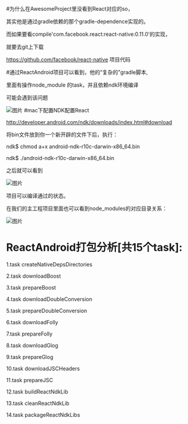 #为什么在AwesomeProject里没看到React对应的so，

其实他是通过gradle依赖的那个gradle-dependence实现的。

而如果要看compile'com.facebook.react:react-native:0.11.0'的实现，

就要去git上下载

https://github.com/facebook/react-native 项目代码



#通过ReactAndroid项目可以看到，他的“复杂的”gradle脚本,

里面有操作node_module 的task，并且依赖ndk环境编译

可能会遇到该问题

![图片](https://github.com/yipengmu/react-native-android-lession/blob/master/pics/1.jpeg?raw=true)
#mac下配置NDK配置React

http://developer.android.com/ndk/downloads/index.html#download

将bin文件放到你一个新开辟的文件下后，执行：

ndk$ chmod a+x android-ndk-r10c-darwin-x86_64.bin 

ndk$ ./android-ndk-r10c-darwin-x86_64.bin

之后就可以看到

![图片](https://github.com/yipengmu/react-native-android-lession/blob/master/pics/2.jpeg?raw=true)

项目可以编译通过的状态。


在我们的主工程项目里面也可以看到node_modules的对应目录关系：


![图片](https://github.com/yipengmu/react-native-android-lession/blob/master/pics/3.jpeg?raw=true)

# ReactAndroid打包分析[共15个task]:

1.task createNativeDepsDirectories 

2.task downloadBoost

3.task prepareBoost

4.task downloadDoubleConversion

5.task prepareDoubleConversion

6.task downloadFolly

7.task prepareFolly

8.task downloadGlog

9.task prepareGlog

10.task downloadJSCHeaders

11.task prepareJSC

12.task buildReactNdkLib

13.task cleanReactNdkLib

14.task packageReactNdkLibs